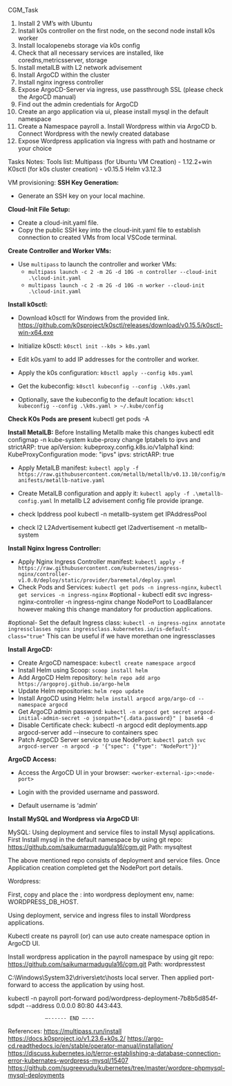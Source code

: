 CGM_Task
1. Install 2 VM’s with Ubuntu
2. Install k0s controller on the first node, on the second node install k0s worker
3. Install localopenebs storage via k0s config
4. Check that all necessary services are installed, like coredns,metricsserver, storage
5. Install metalLB with L2 network advisement
6. Install ArgoCD within the cluster
7. Install nginx ingress controller
8. Expose ArgoCD-Server via ingress, use passthrough SSL (please check the ArgoCD manual)
9. Find out the admin credentials for ArgoCD
10. Create an argo application via ui, please install mysql in the default namespace
11. Create a Namespace payroll
a. Install Wordpress within via ArgoCD
b. Connect Wordpress with the newly created database
12. Expose Wordpress application via Ingress with path and hostname or your choice


Tasks Notes:
Tools list:
Multipass (for Ubuntu VM Creation) - 1.12.2+win
K0sctl (for k0s cluster creation) - v0.15.5
Helm v3.12.3

VM provisioning:
**SSH Key Generation:**
- Generate an SSH key on your local machine.

**Cloud-Init File Setup:**
- Create a cloud-init.yaml file.
- Copy the public SSH key into the cloud-init.yaml file to establish connection to created VMs from local VSCode terminal.

**Create Controller and Worker VMs:**
- Use `multipass` to launch the controller and worker VMs:
  - `multipass launch -c 2 -m 2G -d 10G -n controller --cloud-init .\cloud-init.yaml`
  - `multipass launch -c 2 -m 2G -d 10G -n worker --cloud-init .\cloud-init.yaml`

**Install k0sctl:**
- Download k0sctl for Windows from the provided link.
https://github.com/k0sproject/k0sctl/releases/download/v0.15.5/k0sctl-win-x64.exe

- Initialize k0sctl: `k0sctl init --k0s > k0s.yaml`
- Edit k0s.yaml to add IP addresses for the controller and worker.
- Apply the k0s configuration: `k0sctl apply --config k0s.yaml`
- Get the kubeconfig: `k0sctl kubeconfig --config .\k0s.yaml`
- Optionally, save the kubeconfig to the default location: `k0sctl kubeconfig --config .\k0s.yaml > ~/.kube/config`

**Check K0s Pods are present**
kubectl get pods -A

**Install MetalLB:**
Before Installing Metallb make this changes 
kubectl edit configmap -n kube-system kube-proxy
change Iptabels to ipvs and strictARP: true
apiVersion: kubeproxy.config.k8s.io/v1alpha1
kind: KubeProxyConfiguration
mode: "ipvs"
ipvs:
  strictARP: true

- Apply MetalLB manifest: `kubectl apply -f https://raw.githubusercontent.com/metallb/metallb/v0.13.10/config/manifests/metallb-native.yaml`
- Create MetalLB configuration and apply it: `kubectl apply -f .\metallb-config.yaml`
In metallb L2 advisement config file provide iprange.

- check Ipddress pool
kubectl -n metallb-system get IPAddressPool

- check l2 L2Advertisement
kubectl get l2advertisement -n metallb-system



**Install Nginx Ingress Controller:**
- Apply Nginx Ingress Controller manifest: `kubectl apply -f https://raw.githubusercontent.com/kubernetes/ingress-nginx/controller-v1.0.0/deploy/static/provider/baremetal/deploy.yaml`
- Check Pods and Services: `kubectl get pods -n ingress-nginx`, `kubectl get services -n ingress-nginx`
 #optional - kubectl edit svc ingress-nginx-controller -n ingress-nginx 
  change NodePort to LoadBalancer however making this change mandatory for production applications. 

#optional- Set the default Ingress class: `kubectl -n ingress-nginx annotate ingressclasses nginx ingressclass.kubernetes.io/is-default-class="true"` 
This can be useful if we have morethan one ingressclasses



**Install ArgoCD:**
- Create ArgoCD namespace: `kubectl create namespace argocd`
- Install Helm using Scoop: `scoop install helm`
- Add ArgoCD Helm repository: `helm repo add argo https://argoproj.github.io/argo-helm`
- Update Helm repositories: `helm repo update`
- Install ArgoCD using Helm: `helm install argocd argo/argo-cd --namespace argocd`
- Get ArgoCD admin password: `kubectl -n argocd get secret argocd-initial-admin-secret -o jsonpath="{.data.password}" | base64 -d`
- Disable Certificate check: kubectl -n argocd edit deployments.app argocd-server
add --insecure to containers spec
- Patch ArgoCD Server service to use NodePort: `kubectl patch svc argocd-server -n argocd -p '{"spec": {"type": "NodePort"}}'`

**ArgoCD Access:**
- Access the ArgoCD UI in your browser: `<worker-external-ip>:<node-port>`

- Login with the provided username and password.
- Default username is ‘admin’	

**Install MySQL and Wordpress via ArgoCD UI:**

MySQL:
Using deployment and service files to install Mysql applications. 
First Install mysql in the default namespace by using git repo: https://github.com/saikumarmadugula16/cgm.git
Path: mysqltest

The above mentioned repo consists of deployment and service files. Once Application creation completed get the NodePort port details.


Wordpress:

First, copy and place the  <worker-ip>:<mysql-service-nodeport> into wordpress deployment env, name: WORDPRESS_DB_HOST.

Using deployment,  service and ingress files to install Wordpress applications. 

Kubectl create ns payroll (or)  can use auto create namespace option in ArgoCD UI.

Install wordpress application in the payroll namespace by using git repo: 
https://github.com/saikumarmadugula16/cgm.git
Path: wordpresstest


C:\Windows\System32\drivers\etc\hosts local server. Then applied port-forward to access the application by using host.

kubectl -n payroll port-forward pod/wordpress-deployment-7b8b5d854f-sdpdt --address 0.0.0.0 80:80 443:443.


				—------ END —---

References:
https://multipass.run/install
https://docs.k0sproject.io/v1.23.6+k0s.2/
https://argo-cd.readthedocs.io/en/stable/operator-manual/installation/
https://discuss.kubernetes.io/t/error-establishing-a-database-connection-error-kubernates-wordpress-mysql/15407
https://github.com/sugreevudu/kubernetes/tree/master/wordpre-phpmysql-mysql-deployments
